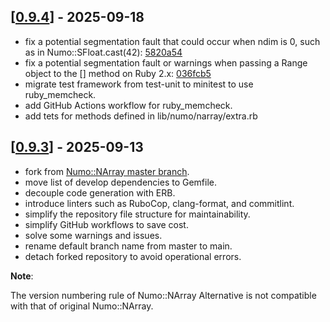 ## [[0.9.4](https://github.com/yoshoku/numo-narray-alt/compare/v0.9.3...v0.9.4)] - 2025-09-18

- fix a potential segmentation fault that could occur when ndim is 0, such as in Numo::SFloat.cast(42): [5820a54](https://github.com/yoshoku/numo-narray-alt/commit/5820a54c8cd6dfcd3bfc1c86051ec85138db27f9)
- fix a potential segmentation fault or warnings when passing a Range object to the [] method on Ruby 2.x: [036fcb5](https://github.com/yoshoku/numo-narray-alt/commit/036fcb5b6d69aa2030a068abcdec9604777ea816)
- migrate test framework from test-unit to minitest to use ruby_memcheck.
- add GitHub Actions workflow for ruby_memcheck.
- add tets for methods defined in lib/numo/narray/extra.rb

## [[0.9.3](https://github.com/yoshoku/numo-narray-alt/compare/95c0525...725e090)] - 2025-09-13

- fork from [Numo::NArray master branch](https://github.com/ruby-numo/numo-narray/tree/95c05257349b954c027c2284834408736244662a).
- move list of develop dependencies to Gemfile.
- decouple code generation with ERB.
- introduce linters such as RuboCop, clang-format, and commitlint.
- simplify the repository file structure for maintainability.
- simplify GitHub workflows to save cost.
- solve some warnings and issues.
- rename default branch name from master to main.
- detach forked repository to avoid operational errors.

**Note**:

The version numbering rule of Numo::NArray Alternative is not compatible with that of original Numo::NArray.
